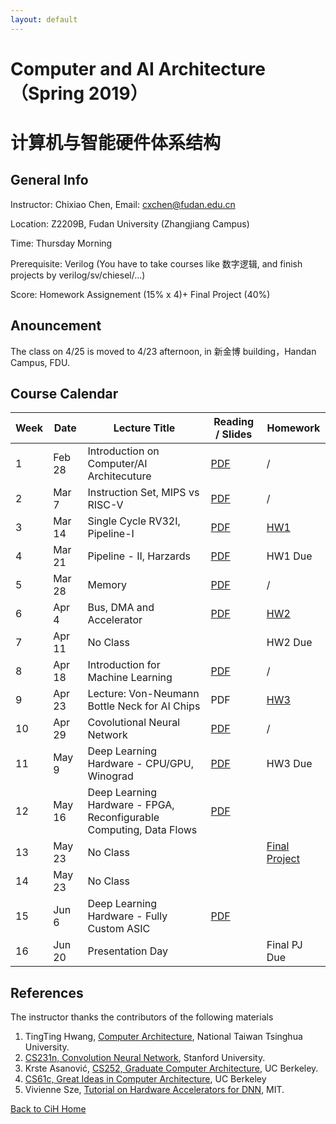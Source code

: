 ```yaml
---
layout: default
---
```


# Computer and AI Architecture （Spring 2019）
# 计算机与智能硬件体系结构

## General Info

Instructor: Chixiao Chen, 
Email: cxchen@fudan.edu.cn

Location: Z2209B, Fudan University (Zhangjiang Campus)

Time: Thursday Morning

Prerequisite: Verilog (You have to take courses like 数字逻辑, and finish projects by verilog/sv/chiesel/...)

Score: Homework Assignement (15% x 4)+ Final Project (40%)

## Anouncement

The class on 4/25 is moved to 4/23 afternoon, in 新金博 building，Handan Campus, FDU.

## Course Calendar

 Week | Date | Lecture Title | Reading / Slides | Homework|
 ---- |  ---- |-----|-----|----|
1| Feb 28 | Introduction on Computer/AI Architecuture | [PDF](./calec1.pdf) | / |
2| Mar  7 | Instruction Set, MIPS vs RISC-V | [PDF](./calec2.pdf)  | / |
3| Mar 14 | Single Cycle RV32I, Pipeline-I | [PDF](./calec3.pdf) | [HW1](./cahw01.pdf) |
4| Mar 21 | Pipeline - II, Harzards| [PDF](./calec4.pdf) | HW1 Due| 
5| Mar 28 | Memory  | [PDF](./calec5.pdf)  | / |
6| Apr 4  | Bus, DMA and Accelerator | [PDF](./calec6.pdf)   | [HW2](./cahw02.pdf)|
7| Apr 11 | No Class |  | HW2 Due |
8| Apr 18 | Introduction for Machine Learning | [PDF](./calec7.pdf) | /|
9| Apr 23 | Lecture: Von-Neumann Bottle Neck for AI Chips | PDF |[HW3](./cahw03.pdf) |
10|Apr 29  | Covolutional Neural Network | [PDF](./calec8.pdf) | / |
11|May 9  | Deep Learning Hardware - CPU/GPU, Winograd  | [PDF](./calec9.pdf) | HW3 Due |
12|May 16 | Deep Learning Hardware - FPGA, Reconfigurable Computing, Data Flows | [PDF](./calec10.pdf) | |
13|May 23 | No Class |  | [Final Project](./cahw04.pdf) |
14|May 23 | No Class |  |  |
15|Jun  6 | Deep Learning Hardware - Fully Custom ASIC |  [PDF](./calec11.pdf) | |
16|Jun 20 | Presentation Day|  | Final PJ Due |

## References

The instructor thanks the contributors of the following materials

1. TingTing Hwang, [Computer Architecture](http://www.cs.nthu.edu.tw/~tingting/cs4100.html), National Taiwan Tsinghua University.
1. [CS231n, Convolution Neural Network](http://cs231n.stanford.edu/), Stanford University. 
1. Krste Asanović, [CS252, Graduate Computer Architecture](http://inst.eecs.berkeley.edu/~cs152/sp18/), UC Berkeley.
1. [CS61c, Great Ideas in Computer Architecture](http://inst.eecs.berkeley.edu/~cs61c/sp18/), UC Berkeley
1. Vivienne Sze, [Tutorial on Hardware Accelerators for DNN](http://eyeriss.mit.edu/tutorial.html), MIT.

[Back to CiH Home](../)
